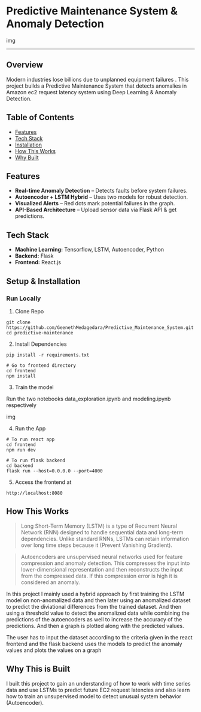 # Predictive Maintenance System & Anomaly Detection

img

---
## Overview

Modern industries lose billions due to unplanned equipment failures . This project builds a Predictive Maintenance System that detects anomalies in Amazon ec2 request latency system using Deep Learning & Anomaly Detection.

## Table of Contents

- [Features](#features)
- [Tech Stack](#tech-stack)
- [Installation](#installation)
- [How This Works](#how-this-works)
- [Why Built](#why-this-is-built)

## Features

- **Real-time Anomaly Detection** – Detects faults before system failures.
- **Autoencoder + LSTM Hybrid** – Uses two models for robust detection.
- **Visualized Alerts** – Red dots mark potential failures in the graph.
- **API-Based Architecture** – Upload sensor data via Flask API & get predictions.

## Tech Stack

- **Machine Learning:** Tensorflow, LSTM, Autoencoder, Python
- **Backend:** Flask
- **Frontend:** React.js

## Setup & Installation

### Run Locally

1. Clone Repo

```
git clone https://github.com/GeenethMedagedara/Predictive_Maintenance_System.git
cd predictive-maintenance
```

2. Install Dependencies

```
pip install -r requirements.txt

# Go to frontend directory
cd frontend
npm install
```

3. Train the model

Run the two notebooks data_exploration.ipynb and modeling.ipynb respectively 

img

4. Run the App
```
# To run react app
cd frontend 
npm run dev

# To run flask backend
cd backend
flask run --host=0.0.0.0 --port=4000
```

5. Access the frontend at
```
http://localhost:8080
```

## How This Works

> Long Short-Term Memory (LSTM) is a type of Recurrent Neural Network (RNN) designed to handle sequential data and long-term dependencies.
> Unlike standard RNNs, LSTMs can retain information over long time steps because it (Prevent Vanishing Gradient).

> Autoencoders are unsupervised neural networks used for feature compression and anomaly detection.
> This compresses the input into lower-dimensional representation and then reconstructs the input from the compressed data.
> If this compression error is high it is considered an anomaly.

In this project I mainly used a hybrid approach by first training the LSTM model on non-anomalized data and then later using an anomalized dataset to predict the diviational differences from the trained dataset. And then using a threshold value to detect the anomalized data while combining the predictions of the autoencoders as well to increase the accuracy of the predictions. And then a graph is plotted along with the predicted values.

The user has to input the dataset according to the criteria given in the react frontend and the flask backend uses the models to predict the anomaly values and plots the values on a graph

## Why This is Built

I built this project to gain an understanding of how to work with time series data and use LSTMs to predict future EC2 request latencies and also learn how to train an unsupervised model to detect unusual system behavior (Autoencoder).
